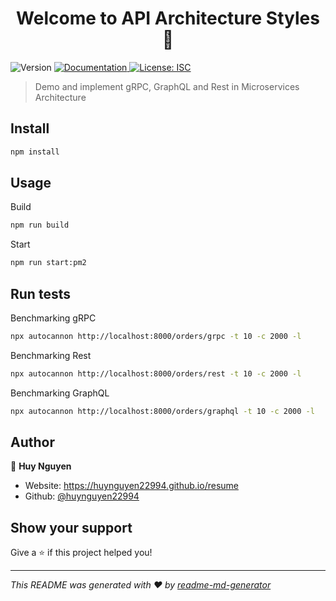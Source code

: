 <h1 align="center">Welcome to API Architecture Styles 👋</h1>
<p>
  <img alt="Version" src="https://img.shields.io/badge/version-1.0.0-blue.svg?cacheSeconds=2592000" />
  <a href="https://github.com/huynguyen22994/API_Architecture_Styles_Demo#readme" target="_blank">
    <img alt="Documentation" src="https://img.shields.io/badge/documentation-yes-brightgreen.svg" />
  </a>
  <a href="#" target="_blank">
    <img alt="License: ISC" src="https://img.shields.io/badge/License-ISC-yellow.svg" />
  </a>
</p>

> Demo and implement gRPC, GraphQL and Rest in Microservices Architecture

## Install

```sh
npm install
```

## Usage
Build

```sh
npm run build
```

Start

```sh
npm run start:pm2
```

## Run tests

Benchmarking gRPC

```sh
npx autocannon http://localhost:8000/orders/grpc -t 10 -c 2000 -l
```

Benchmarking Rest

```sh
npx autocannon http://localhost:8000/orders/rest -t 10 -c 2000 -l
```

Benchmarking GraphQL

```sh
npx autocannon http://localhost:8000/orders/graphql -t 10 -c 2000 -l
```

## Author

👤 **Huy Nguyen**

* Website: https://huynguyen22994.github.io/resume
* Github: [@huynguyen22994](https://github.com/huynguyen22994)

## Show your support

Give a ⭐️ if this project helped you!

***
_This README was generated with ❤️ by [readme-md-generator](https://github.com/kefranabg/readme-md-generator)_